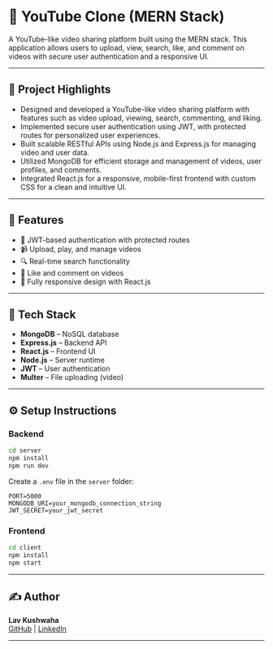 # 🎥 YouTube Clone (MERN Stack)

A YouTube-like video sharing platform built using the MERN stack. This application allows users to upload, view, search, like, and comment on videos with secure user authentication and a responsive UI.

---

## 📝 Project Highlights

- Designed and developed a YouTube-like video sharing platform with features such as video upload, viewing, search, commenting, and liking.  
- Implemented secure user authentication using JWT, with protected routes for personalized user experiences.  
- Built scalable RESTful APIs using Node.js and Express.js for managing video and user data.  
- Utilized MongoDB for efficient storage and management of videos, user profiles, and comments.  
- Integrated React.js for a responsive, mobile-first frontend with custom CSS for a clean and intuitive UI.

---

## 🚀 Features

- 🔐 JWT-based authentication with protected routes  
- 📹 Upload, play, and manage videos  
- 🔍 Real-time search functionality  
- 💬 Like and comment on videos  
- 📱 Fully responsive design with React.js  

---

## 🧰 Tech Stack

- **MongoDB** – NoSQL database  
- **Express.js** – Backend API  
- **React.js** – Frontend UI  
- **Node.js** – Server runtime  
- **JWT** – User authentication  
- **Multer** – File uploading (video)  

---

## ⚙️ Setup Instructions

### Backend

```bash
cd server
npm install
npm run dev
```

Create a `.env` file in the `server` folder:

```
PORT=5000
MONGODB_URI=your_mongodb_connection_string
JWT_SECRET=your_jwt_secret
```

### Frontend

```bash
cd client
npm install
npm start
```

---

## ✍️ Author

**Lav Kushwaha**  
[GitHub](https://github.com/lav-kushwaha) | [LinkedIn](https://www.linkedin.com/in/lavkushwaha/)

---
